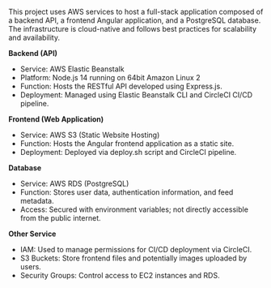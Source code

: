 This project uses AWS services to host a full-stack application composed of a backend API, a frontend Angular application, and a PostgreSQL database. The infrastructure is cloud-native and follows best practices for scalability and availability.

**Backend (API)**
- Service: AWS Elastic Beanstalk
- Platform: Node.js 14 running on 64bit Amazon Linux 2
- Function: Hosts the RESTful API developed using Express.js.
- Deployment: Managed using Elastic Beanstalk CLI and CircleCI CI/CD pipeline.

**Frontend (Web Application)**
- Service: AWS S3 (Static Website Hosting)
- Function: Hosts the Angular frontend application as a static site.
- Deployment: Deployed via deploy.sh script and CircleCI pipeline.

**Database**
- Service: AWS RDS (PostgreSQL)
- Function: Stores user data, authentication information, and feed metadata.
- Access: Secured with environment variables; not directly accessible from the public internet.

**Other Service**
- IAM: Used to manage permissions for CI/CD deployment via CircleCI.
- S3 Buckets: Store frontend files and potentially images uploaded by users.
- Security Groups: Control access to EC2 instances and RDS.
